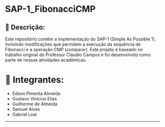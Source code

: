 # SAP-1_FibonacciCMP

##  :pushpin: Descrição:

Este repositório contém a implementação do SAP-1 (Simple As Possible 1), incluindo modificações que permitem a execução da sequência de Fibonacci e a operação CMP (comparar). Este projeto é baseado no trabalho original do Professor Cláudio Campos e foi desenvolvido como parte de nossas atividades acadêmicas.

# :pushpin: Integrantes:

- Edson Pimenta Almeida
- Gustavo Vinícius Elias
- Guilherme de Almeida
- Samuel Alves
- Gabriel Leal

---

